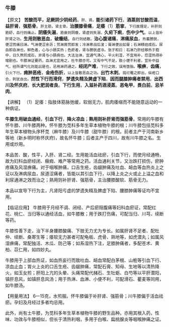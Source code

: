 ### 牛膝

【原文】   **苦酸而平，足厥阴少阴经药**。<small>肝、肾。</small>**能引诸药下行**。**酒蒸则甘酸而温**，**益肝肾**，**强筋骨**。<small>肝主筋，肾主骨。</small>**治腰膝骨痛**，**足痿**（1）**筋挛**，<small>下行故理足，补肝则筋舒，血行则痛止。</small>**阴痿失溺**，<small>筋衰则阴痿，肾虚则失溺，</small>**久疟下痢**，**伤中少气**。<small>以上皆补肝肾之功。</small>**生用则散恶血**，**破癥结**。<small>血行则结散。</small>**治心腹诸痛**，**淋痛尿血**，<small>热蓄膀胱，便涩而痛曰淋。气淋便涩余沥；劳淋房劳即发；冷淋寒战后溲；膏淋便出如膏；石淋精结成石。尿血即血淋也，鲜色者，心与小肠实热；色瘀者，肾与膀胱虚冷。张子和曰：石淋乃肝经移热于胞中，日久熬煎成石，非肾与小肠病也。大法治淋，宜通气清心，平火利湿，不宜用补，恐湿热得补增剧也。牛膝淋证要药，血淋尤宜用之，杜牛膝亦可。又有中气不足，致小便不利者，宜补中益气，经所谓气化则能出是也，忌用淋药通之。</small>**经闭产难**，<small>下行之效，误用堕胎。</small>**喉痹**，**齿痛**，<small>引火下行。</small>**痈肿恶疮**，**金疮伤折**，<small>以上皆散恶血之功。</small>**出竹木刺**。<small>捣烂罨之即出，纵疮口合，刺犹自出。</small>**然性下行而滑窍**，**梦遗失精及脾虚下陷**，**因而腿膝肿痛者禁用**。**出西川及怀庆府**。**长大肥润者良**。**下行生用**，**入滋补药酒浸蒸**。**恶龟甲**。**畏白前**。**忌羊肉**。

【讲解】 （1）足痿：指肢体筋脉弛缓，软弱无力，肌肉痿缩而不能随意运动的一种病证。

**牛膝生用破血通经**，**引血下行**，**降火凉血**；**熟用则补肝肾而强筋骨**。常用的牛膝有怀牛膝、川牛膝两种。怀牛膝为苋科多年生草本植物牛膝的根；川牛膝包括苋科多年生草本植物头序杯苋（麻牛膝）及川牛膝（甜牛膝）的根。前者主产于河南新乡等地（新乡明时称怀庆府)，故名怀牛膝；后者主产于四川，故有川牛膝之名。生用或炒用。

本品苦、酸，性平，入肝、肾二经。生用能活血祛瘀，引血下行，而使月经通畅，故为妇科血瘀经闭、癥瘕、难产等常用之药。活血通利关节，又治跌打损伤，瘀肿疼痛及风湿痹痛。对于咽喉肿痛，口舌生疮，齿龈肿痛及吐血、衄血等血热炎上之证以及淋病尿血，尿道涩痛者，皆能以其引血下行，以降上炎之火或止上溢之血和利尿通淋之效而治之；熟用则补肝肾、强筋骨，主治腰膝酸软、筋骨无力。

本品以宣导下行为主，凡肾阳亏虚的梦遗失精及脾虚下陷、腰膝肿痛等证均不宜用。

【临证应用】   牛膝用于月经不调、闭经、产后瘀阻腹痛等妇科血瘀证，常配红花、桃仁、当归等以通经活血，如牛膝散；用于跌打伤痛，可配当归、川芎、续断等药。

牛膝性善下走，治下半身腰膝酸痛、下肢无力尤为专长。如属肝肾不足者、配杜仲、续断、桑寄生等；痿软无力甚者可配龟板、虎骨、熟地等，如虎潜丸；如属风湿痹痛，常配独活、木瓜、防己等；如系湿热下注，足膝肿痛者，多配苍术、黄柏、苡仁用，如四妙丸。

牛膝用于上部血热证，如血热妄行而致吐血、衄血常配白茅根、山栀等引血下行、凉血止血；胃火上炎的口舌生疮、齿龈肿痛，常配石膏、知母、生地等以清热降火，如玉女煎；肝阳上亢的头晕、头痛常配代赭石、生牡蛎、白芍等以平肝潜阳，镇肝息风，如镇肝息风汤；用于热淋、血淋、小便不利，可配滑石、瞿麦等同用，如牛膝汤。

【用量用法】 6一15克，水煎服。怀牛膝偏于补肝肾、强筋骨；川牛膝偏于活血祛瘀。孕妇及月经过多者均忌用。

此外，尚有土牛膝，为苋科多年生草本植物牛膝的野生品种。亦用其根入药，性味、功效与牛膝相似，但长于清热利咽，多用于白喉、扁桃腺炎等咽喉肿痛之证。